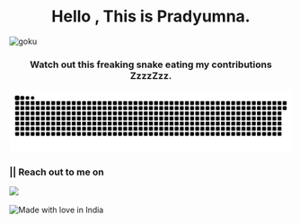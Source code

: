 
<h1 align="center">Hello , This is Pradyumna.</a></h1>

<img src="resources/gokuX-black-90.png.png" alt="goku">



<p align="center">
  
  <h3 align="center">Watch out this freaking snake eating my contributions ZzzzZzz. </h3>
  <img src="https://github.com/prady8339/prady8339/blob/output/github-contribution-grid-snake.svg" alt="snake"></center>
</p>
<h3 align="left"> || Reach out to me on</h3>
<p align="left">
 <a target="_blank"href="https://www.linkedin.com/in/prady8339/"> <img src="https://img.shields.io/badge/linkedin-%230077B5.svg?&style=for-the-badge&logo=linkedin&logoColor=white" /></a>&nbsp;&nbsp;&nbsp;&nbsp; 
</p>

![Made with love in India](https://madewithlove.now.sh/in?heart=true&template=for-the-badge)

